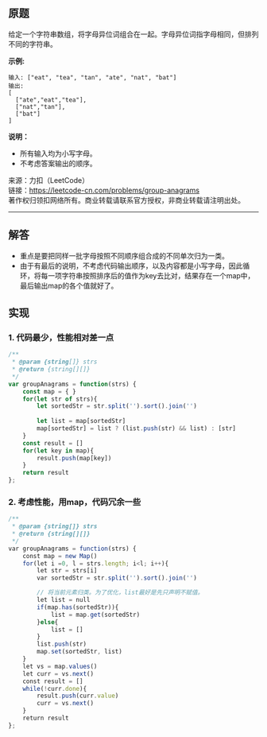 ## 原题
给定一个字符串数组，将字母异位词组合在一起。字母异位词指字母相同，但排列不同的字符串。

**示例:** 
``` 
输入: ["eat", "tea", "tan", "ate", "nat", "bat"]
输出: 
[
  ["ate","eat","tea"],
  ["nat","tan"],
  ["bat"]
]
```
**说明：** 
+ 所有输入均为小写字母。
+ 不考虑答案输出的顺序。


来源：力扣（LeetCode）<br>
链接：https://leetcode-cn.com/problems/group-anagrams<br>
著作权归领扣网络所有。商业转载请联系官方授权，非商业转载请注明出处。<br>

--- 

## 解答
- 重点是要把同样一批字母按照不同顺序组合成的不同单次归为一类。
- 由于有最后的说明，不考虑代码输出顺序，以及内容都是小写字母，因此循环，将每一项字符串按照排序后的值作为key去比对，结果存在一个map中，最后输出map的各个值就好了。
## 实现
### 1. 代码最少，性能相对差一点
```js
/**
 * @param {string[]} strs
 * @return {string[][]}
 */
var groupAnagrams = function(strs) {
    const map = { }
    for(let str of strs){
        let sortedStr = str.split('').sort().join('')
        
        let list = map[sortedStr]
        map[sortedStr] = list ? (list.push(str) && list) : [str]
    }
    const result = []
    for(let key in map){
        result.push(map[key])
    }
    return result
};
```
### 2. 考虑性能，用map，代码冗余一些
```js
/**
 * @param {string[]} strs
 * @return {string[][]}
 */
var groupAnagrams = function(strs) {
    const map = new Map()
    for(let i =0, l = strs.length; i<l; i++){
        let str = strs[i]
        var sortedStr = str.split('').sort().join('')

        // 将当前元素归类。为了优化，list最好是先只声明不赋值。
        let list = null
        if(map.has(sortedStr)){
            list = map.get(sortedStr)            
        }else{
            list = []
        }
        list.push(str)
        map.set(sortedStr, list)
    }
    let vs = map.values()
    let curr = vs.next()
    const result = []
    while(!curr.done){
        result.push(curr.value)
        curr = vs.next()
    }
    return result
};
```
